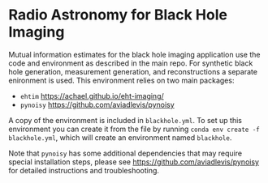 # Radio Astronomy for Black Hole Imaging

Mutual information estimates for the black hole imaging application use the code and environment as described in the main repo.
For synthetic black hole generation, measurement generation, and reconstructions a separate enironment is used. This environment relies on two main packages:
- `ehtim` https://achael.github.io/eht-imaging/ 
- `pynoisy` https://github.com/aviadlevis/pynoisy

A copy of the environment is included in `blackhole.yml`. To set up this environment you can create it from the file by running `conda env create -f blackhole.yml`, which will create an environment named `blackhole`. 

Note that `pynoisy` has some additional dependencies that may require special installation steps, please see https://github.com/aviadlevis/pynoisy for detailed instructions and troubleshooting.